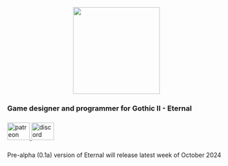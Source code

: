 <div align="center">
  <img height="200" src="https://i.ibb.co/GthLVkT/MENU-GOTHIC.png"  />
</div>

###

<h3 align="left">Game designer and programmer for Gothic II - Eternal</h3>

###

<div align="left">
  <a href="https://www.patreon.com/GothicEternal" target="_blank">
    <img src="https://raw.githubusercontent.com/maurodesouza/profile-readme-generator/master/src/assets/icons/social/patreon/default.svg" width="52" height="40" alt="patreon logo"  />
  </a>
  <a href="https://discord.gg/MedZvgC" target="_blank">
    <img src="https://raw.githubusercontent.com/maurodesouza/profile-readme-generator/master/src/assets/icons/social/discord/default.svg" width="52" height="40" alt="discord logo"  />
  </a>
</div>

###

<p align="left">Pre-alpha (0.1a) version of Eternal will release latest week of October 2024</p>

###
